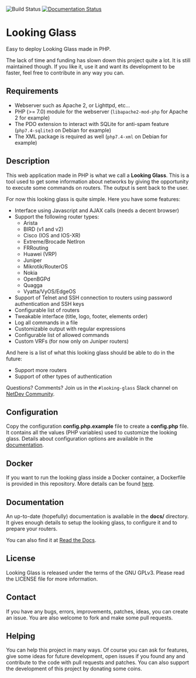 ![Build Status](https://github.com/gmazoyer/looking-glass/workflows/syntax/badge.svg)
[![Documentation Status](https://readthedocs.org/projects/looking-glass/badge/?version=latest)](http://looking-glass.readthedocs.io/en/latest/?badge=latest)

# Looking Glass

Easy to deploy Looking Glass made in PHP.

The lack of time and funding has slown down this project quite a lot. It is
still maintained though. If you like it, use it and want its development to
be faster, feel free to contribute in any way you can.

## Requirements

  * Webserver such as Apache 2, or Lighttpd, etc…
  * PHP (>= 7.0) module for the webserver (`libapache2-mod-php` for Apache 2
    for example)
  * The PDO extension to interact with SQLite for anti-spam feature
    (`php7.4-sqlite3` on Debian for example)
  * The XML package is required as well (`php7.4-xml` on Debian for example)

## Description

This web application made in PHP is what we call a **Looking Glass**. This is a
tool used to get some information about networks by giving the opportunity to
execute some commands on routers. The output is sent back to the user.

For now this looking glass is quite simple. Here you have some features:

  * Interface using Javascript and AJAX calls (needs a decent browser)
  * Support the following router types:
    * Arista
    * BIRD (v1 and v2)
    * Cisco (IOS and IOS-XR)
    * Extreme/Brocade NetIron
    * FRRouting
    * Huawei (VRP)
    * Juniper
    * Mikrotik/RouterOS
    * Nokia
    * OpenBGPd
    * Quagga
    * Vyatta/VyOS/EdgeOS
  * Support of Telnet and SSH connection to routers using password
    authentication and SSH keys
  * Configurable list of routers
  * Tweakable interface (title, logo, footer, elements order)
  * Log all commands in a file
  * Customizable output with regular expressions
  * Configurable list of allowed commands
  * Custom VRFs (for now only on Juniper routers)

And here is a list of what this looking glass should be able to do in the
future:

  * Support more routers
  * Support of other types of authentication

Questions? Comments? Join us in the `#looking-glass` Slack channel on
[NetDev Community](https://netdev.chat/).

## Configuration

Copy the configuration **config.php.example** file to create a **config.php**
file. It contains all the values (PHP variables) used to customize the looking
glass. Details about configuration options are available in the
[documentation](docs/configuration.md).

## Docker

If you want to run the looking glass inside a Docker container, a Dockerfile
is provided in this repository. More details can be found
[here](docs/docker.md).

## Documentation

An up-to-date (hopefully) documentation is available in the **docs/**
directory. It gives enough details to setup the looking glass, to configure it
and to prepare your routers.

You can also find it at
[Read the Docs](http://looking-glass.readthedocs.io/en/latest/).

## License

Looking Glass is released under the terms of the GNU GPLv3. Please read the
LICENSE file for more information.

## Contact

If you have any bugs, errors, improvements, patches, ideas, you can create an
issue. You are also welcome to fork and make some pull requests.

## Helping

You can help this project in many ways. Of course you can ask for features,
give some ideas for future development, open issues if you found any and
contribute to the code with pull requests and patches. You can also support the
development of this project by donating some coins.
